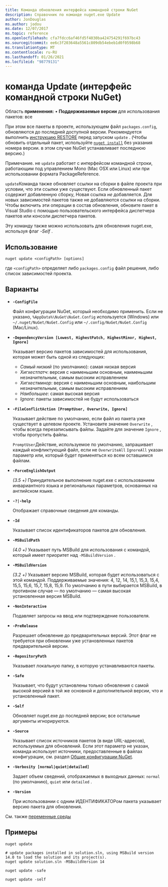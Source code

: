 ```yaml
---
title: Команда обновления интерфейса командной строки NuGet
description: Справочник по команде nuget.exe Update
author: JonDouglas
ms.author: jodou
ms.date: 12/07/2017
ms.topic: reference
ms.openlocfilehash: cfa7fdcc6af46fd5f4030ba424754291f697bc43
ms.sourcegitcommit: ee6c3f203648a5561c809db54ebeb1d0f0598b68
ms.translationtype: MT
ms.contentlocale: ru-RU
ms.lasthandoff: 01/26/2021
ms.locfileid: "98779131"
---
```

# <a name="update-command-nuget-cli"></a>команда Update (интерфейс командной строки NuGet)

Область **применения:** &bullet; **Поддерживаемые версии** для использования пакетов: все

При этом все пакеты в проекте, использующем файл `packages.config`, обновляются до последней доступной версии. Рекомендуется выполнить [инструкцию RESTORE](cli-ref-restore.md) перед запуском `update` . (Чтобы обновить отдельный пакет, используйте [`nuget install`](cli-ref-install.md) без указания номера версии. в этом случае NuGet устанавливает последнюю версию.)

Примечание. не `update` работает с интерфейсом командной строки, работающим под управлением Mono (Mac OSX или Linux) или при использовании формата PackageReference.

`update`Команда также обновляет ссылки на сборки в файле проекта при условии, что эти ссылки уже существуют. Если обновленный пакет содержит добавленную сборку, Новая ссылка *не* добавляется. Для новых зависимостей пакетов также не добавляются ссылки на сборки. Чтобы включить эти операции в состав обновления, обновите пакет в Visual Studio с помощью пользовательского интерфейса диспетчера пакетов или консоли диспетчера пакетов.

Эту команду также можно использовать для обновления nuget.exe, используя флаг *-Self* .

## <a name="usage"></a>Использование

```cli
nuget update <configPath> [options]
```

где `<configPath>` определяет либо `packages.config` файл решения, либо список зависимостей проекта.

## <a name="options"></a>Варианты

- **`-ConfigFile`**

  Файл конфигурации NuGet, который необходимо применить. Если не указано, `%AppData%\NuGet\NuGet.Config` используется (Windows) или `~/.nuget/NuGet/NuGet.Config` или `~/.config/NuGet/NuGet.Config` (Mac/Linux).
  
- **`-DependencyVersion [Lowest, HighestPatch, HighestMinor, Highest, Ignore]`**

  Указывает версию пакетов зависимостей для использования, которая может быть одной из следующих:<br/><ul><li>*Самый низкий* (по умолчанию): самая низкая версия</li><li>*Хигхестпатч*: версия с наименьшим основным, наименьшим незначительным, самым высоким исправлением</li><li>*Хигхестминор*: версия с наименьшим основным, наибольшим незначительным, самым высоким исправлением</li><li>*Наибольшее*: самая высокая версия</li><li>*Ignore*: пакеты зависимостей не будут использоваться</li></ul>

- **`-FileConflictAction [PromptUser, Overwrite, Ignore]`**

  Указывает действие по умолчанию, если файл из пакета уже существует в целевом проекте. Установите значение `Overwrite` , чтобы всегда перезаписывать файлы. Задайте для значение `Ignore` , чтобы пропустить файлы.

  `PromptUser`Действие, используемое по умолчанию, запрашивает каждый конфликтующий файл, если не `OverwriteAll` `IgnoreAll` указан параметр или, который будет применяться ко всем оставшимся файлам.

- **`-ForceEnglishOutput`**

  *(3.5 +)* Принудительное выполнение nuget.exe с использованием инвариантного языка и региональных параметров, основанных на английском языке.

- **`-?|-help`**

  Отображает справочные сведения для команды.

- **`-Id`**

  Указывает список идентификаторов пакетов для обновления.

- **`-MSBuildPath`**

  *(4.0 +)* Указывает путь MSBuild для использования с командой, который имеет приоритет над `-MSBuildVersion` .

- **`-MSBuildVersion`**

  *(3.2 +)* Указывает версию MSBuild, которая будет использоваться с этой командой. Поддерживаемые значения: 4, 12, 14, 15,1, 15,3, 15,4, 15,5, 15,6, 15,7, 15,8, 15,9. По умолчанию в пути выбирается MSBuild, в противном случае — по умолчанию — самая высокая установленная версия MSBuild.

- **`-NonInteractive`**

  Подавляет запросы на ввод или подтверждение пользователя.

- **`-PreRelease`**

  Разрешает обновление до предварительных версий. Этот флаг не требуется при обновлении уже установленных пакетов предварительной версии.

- **`-RepositoryPath`**

  Указывает локальную папку, в которую устанавливаются пакеты.

- **`-Safe`**

  Указывает, что будут установлены только обновления с самой высокой версией в той же основной и дополнительной версии, что и установленный пакет.

- **`-Self`**

  Обновляет nuget.exe до последней версии; все остальные аргументы игнорируются.

- **`-Source`**

  Указывает список источников пакетов (в виде URL-адресов), используемых для обновлений. Если этот параметр не указан, команда использует источники, предоставленные в файлах конфигурации, см. раздел [Общие конфигурации NuGet](../../consume-packages/configuring-nuget-behavior.md).

- **`-Verbosity [normal|quiet|detailed]`**

  Задает объем сведений, отображаемых в выходных данных: `normal` (по умолчанию), `quiet` или `detailed` .

- **`-Version`**

  При использовании с одним ИДЕНТИФИКАТОРом пакета указывает версию пакета для обновления.

См. также [переменные среды](cli-ref-environment-variables.md)

## <a name="examples"></a>Примеры

```cli
nuget update

# update packages installed in solution.sln, using MSBuild version 14.0 to load the solution and its project(s).
nuget update solution.sln -MSBuildVersion 14

nuget update -safe

nuget update -self
```
